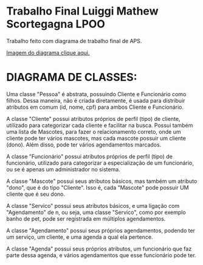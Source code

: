 # Trabalho Final Luiggi Mathew Scortegagna LPOO

Trabalho feito com diagrama de trabalho final de APS.

[Imagem do diagrama clique aqui.](https://github.com/LuiggiMSC/TrabalhoFinal/blob/master/LuiggiMathewScortegagnaClinicaVeterinaria.png)

# DIAGRAMA DE CLASSES: 

Uma classe "Pessoa" é abstrata, possuindo Cliente e Funcionário como filhos.
Dessa maneira, não é criada diretamente, é usada para distribuir atributos em comum (id, nome, cpf) para ambos Cliente e Funcionário.

A classe "Cliente" possui atributos próprios de perfil (tipo) de cliente, utilizado para categorizar cada cliente e facilitar na busca.
Possui também uma lista de Mascotes, para fazer o relacionamento correto, onde um cliente pode ter vários mascotes, mas cada mascote possuir um cliente (dono).
Além disso, pode ter vários agendamentos marcados.

A classe "Funcionário" possui atributos próprios de perfil (tipo) de funcionário, utilizado para categorizar a especialização de um funcionário, ou se é apenas um administrador no sistema.

A classe "Mascote" possui seus atributos básicos, mas também um atributo "dono", que é do tipo "Cliente". Isso é, cada "Mascote" pode possuir UM cliente que é seu dono.

A classe "Servico" possui seus atributos básicos, e uma ligação com "Agendamento" de n, ou seja, uma classe "Servico", como por exemplo banho de pet, pode ser registrada em múltiplos agendamentos.

A classe "Agendamento" possui seus próprios agendamentos, podendo ter um serviço, um cliente, e uma agenda a qual ela pertence.

A classe "Agenda" possui seus próprios atributos, um funcionário que faz parte dessa agenda, e vários agendamentos que esse funcionário pode ter.
